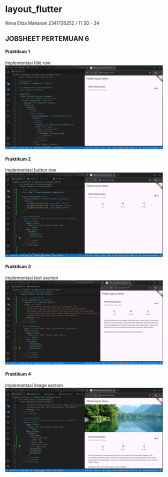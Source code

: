 # layout_flutter

Nova Eliza Maharani
2341720252 / TI 3D - 24

## JOBSHEET PERTEMUAN 6 

#### Praktikum 1
Implementasi title row
![1](images/1.png)

#### Praktikum 2
Implementasi button row
![2](images/2.png)

#### Praktikum 3
Implementasi text section
![3](images/3.png)

#### Praktikum 4
Implementasi image section
![4](images/4.png)